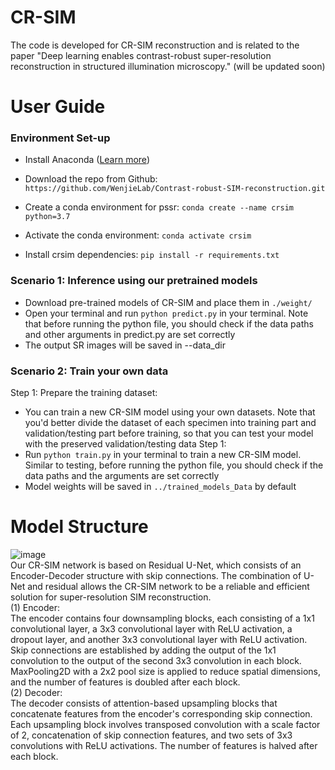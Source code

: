# CR-SIM
The code is developed for CR-SIM reconstruction and is related to the paper "Deep learning enables contrast-robust super-resolution reconstruction in structured illumination microscopy." (will be updated soon)

# User Guide
### Environment Set-up
- Install Anaconda ([Learn more](https://docs.anaconda.com/anaconda/install/))

- Download the repo from Github:
  `https://github.com/WenjieLab/Contrast-robust-SIM-reconstruction.git`

- Create a conda environment for pssr:
  `conda create --name crsim python=3.7`

- Activate the conda environment:
  `conda activate crsim`

- Install crsim dependencies:
  `pip install -r requirements.txt`

### Scenario 1: Inference using our pretrained models
- Download pre-trained models of CR-SIM and place them in ```./weight/```
- Open your terminal and run `python predict.py` in your terminal. Note that before running the python file, you should check if the data paths and other arguments in predict.py are set correctly
- The output SR images will be saved in --data_dir

### Scenario 2: Train your own data
Step 1: Prepare the training dataset:
- You can train a new CR-SIM model using your own datasets. Note that you'd better divide the dataset of each specimen into training part and validation/testing part before training, so that you can test your model with the preserved validation/testing data
Step 1:
- Run `python train.py` in your terminal to train a new CR-SIM model. Similar to testing, before running the python file, you should check if the data paths and the arguments are set correctly
- Model weights will be saved in `../trained_models_Data` by default

# Model Structure
![image](https://github.com/WenjieLab/Contrast-robust-SIM-reconstruction/assets/52398597/cb8c0d18-b10d-40b4-8dc7-dc9ad3510fa2) <br>
Our CR-SIM network is based on Residual U-Net, which consists of an Encoder-Decoder structure with skip connections. The combination of U-Net and residual allows the CR-SIM network to be a reliable and efficient solution for super-resolution SIM reconstruction. <br>
(1)	Encoder:<br>
The encoder contains four downsampling blocks, each consisting of a 1x1 convolutional layer, a 3x3 convolutional layer with ReLU activation, a dropout layer, and another 3x3 convolutional layer with ReLU activation. Skip connections are established by adding the output of the 1x1 convolution to the output of the second 3x3 convolution in each block. MaxPooling2D with a 2x2 pool size is applied to reduce spatial dimensions, and the number of features is doubled after each block.<br>
(2)	Decoder:<br>
The decoder consists of attention-based upsampling blocks that concatenate features from the encoder's corresponding skip connection. Each upsampling block involves transposed convolution with a scale factor of 2, concatenation of skip connection features, and two sets of 3x3 convolutions with ReLU activations. The number of features is halved after each block.<br>
